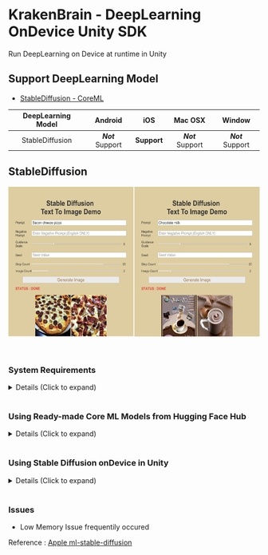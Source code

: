 # KrakenBrain - DeepLearning OnDevice Unity SDK
Run DeepLearning on Device at runtime in Unity

## Support DeepLearning Model
- [StableDiffusion - CoreML](#stablediffusion)

|   DeepLearning Model  |    Android    |   iOS     |   Mac OSX     |   Window  |
| :-------------------: | :-----------: | :-------: | :-----------: | :-------: |
|    StableDiffusion    |***Not*** Support|**Support**|***Not*** Support|***Not*** Support|


## StableDiffusion
<p align="center">
    <img src="Assets/sampleImage01.png" height="300dp" >
</p>
<br>

### System Requirements
<details>
    <summary> Details (Click to expand) </summary>

Target Device Runtime:
| iPadOS, iOS |
| :---------: |
|    16.2     |

Target Device Runtime
| iPadOS, iOS |
| :---------: |
|    17.0     |

Target Device Hardware Generation
|   iPad   |   iPhone   |
| :------: | :---------:|
|    M1    |     A14    |
</details>
<br>

### Using Ready-made Core ML Models from Hugging Face Hub
<details>
    <summary> Details (Click to expand) </summary>

- 6-bit quantized models (suitable for iOS 17)
    - [CompVis/stable-diffusion-v1-4](https://huggingface.co/apple/coreml-stable-diffusion-1-4-palettized)
    - [runwayml/stable-diffusion-v1-5](https://huggingface.co/apple/coreml-stable-diffusion-v1-5-palettized)
    - [stabilityai/stable-diffusion-2-base](https://huggingface.co/apple/coreml-stable-diffusion-2-base-palettized)
    - [stabilityai/stable-diffusion-2-1-base](https://huggingface.co/apple/coreml-stable-diffusion-2-1-base-palettized)

- [Converting Models to Core ML](https://github.com/apple/ml-stable-diffusion/blob/main/README.md#-converting-models-to-core-ml)

</details>
<br>

### Using Stable Diffusion onDevice in Unity
<details>
    <summary> Details (Click to expand) </summary>

**Step 1** : Put the weight file on "Assets/krakenbrain/Plugins/iOS"

**Step 2** : Input the weight file name on KrakenBrain Settings

<p align="center">
    <img src="Assets/stablediffusion/unity_stablediffusion_ready.png" width="500dp">
</p>

**Step 3** : Build iOS & export xcode project

**Step 4** : Go to Frameworks directory and Change StableDiffusionFramework Target Membership Unity-iPhone to UnityFramework

**Step 5** : Set StableDiffusionFramework to Embed & Sign

<p align="center">
    <img src="Assets/stablediffusion/stablediffusion_xcodesettings.png" width="500dp">
</p>

</details>
<br>

### Issues
- Low Memory Issue frequentily occured

Reference : [Apple ml-stable-diffusion](https://github.com/apple/ml-stable-diffusion/blob/main/README.md)

